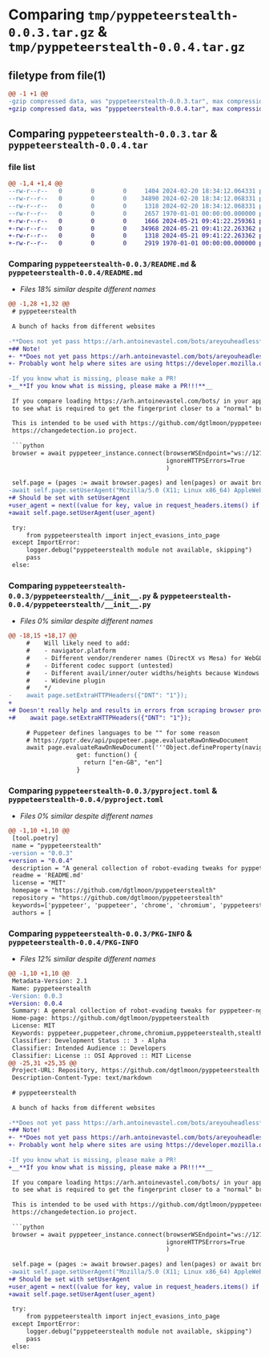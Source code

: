 # Comparing `tmp/pyppeteerstealth-0.0.3.tar.gz` & `tmp/pyppeteerstealth-0.0.4.tar.gz`

## filetype from file(1)

```diff
@@ -1 +1 @@
-gzip compressed data, was "pyppeteerstealth-0.0.3.tar", max compression
+gzip compressed data, was "pyppeteerstealth-0.0.4.tar", max compression
```

## Comparing `pyppeteerstealth-0.0.3.tar` & `pyppeteerstealth-0.0.4.tar`

### file list

```diff
@@ -1,4 +1,4 @@
--rw-r--r--   0        0        0     1404 2024-02-20 18:34:12.064331 pyppeteerstealth-0.0.3/README.md
--rw-r--r--   0        0        0    34890 2024-02-20 18:34:12.068331 pyppeteerstealth-0.0.3/pyppeteerstealth/__init__.py
--rw-r--r--   0        0        0     1318 2024-02-20 18:34:12.068331 pyppeteerstealth-0.0.3/pyproject.toml
--rw-r--r--   0        0        0     2657 1970-01-01 00:00:00.000000 pyppeteerstealth-0.0.3/PKG-INFO
+-rw-r--r--   0        0        0     1666 2024-05-21 09:41:22.259361 pyppeteerstealth-0.0.4/README.md
+-rw-r--r--   0        0        0    34968 2024-05-21 09:41:22.263362 pyppeteerstealth-0.0.4/pyppeteerstealth/__init__.py
+-rw-r--r--   0        0        0     1318 2024-05-21 09:41:22.263362 pyppeteerstealth-0.0.4/pyproject.toml
+-rw-r--r--   0        0        0     2919 1970-01-01 00:00:00.000000 pyppeteerstealth-0.0.4/PKG-INFO
```

### Comparing `pyppeteerstealth-0.0.3/README.md` & `pyppeteerstealth-0.0.4/README.md`

 * *Files 18% similar despite different names*

```diff
@@ -1,28 +1,32 @@
 # pyppeteerstealth
 
 A bunch of hacks from different websites
 
-**Does not yet pass https://arh.antoinevastel.com/bots/areyouheadless**
+## Note!
+- **Does not yet pass https://arh.antoinevastel.com/bots/areyouheadless** please help!
+- Probably wont help where sites are using https://developer.mozilla.org/en-US/docs/Web/API/User-Agent_Client_Hints_API (`navigator.userAgentData.brands` etc)
 
-If you know what is missing, please make a PR!
+__**If you know what is missing, please make a PR!!!**__
 
 If you compare loading https://arh.antoinevastel.com/bots/ in your application, versus in your browser you might be able
 to see what is required to get the fingerprint closer to a "normal" browser (further away from a "headless" browser)
 
 This is intended to be used with https://github.com/dgtlmoon/pyppeteer-ng and is also part of the 
 https://changedetection.io project.
 
 ```python
 browser = await pyppeteer_instance.connect(browserWSEndpoint="ws://127.0.0.1:3000",
                                            ignoreHTTPSErrors=True
                                            )
 
 self.page = (pages := await browser.pages) and len(pages) or await browser.newPage()
-await self.page.setUserAgent("Mozilla/5.0 (X11; Linux x86_64) AppleWebKit/537.36 (KHTML, like Gecko) Chrome/121.0.0.0 Safari/537.36")
+# Should be set with setUserAgent
+user_agent = next((value for key, value in request_headers.items() if key.lower().strip() == 'user-agent'), DEFAULT_USER_AGENT)
+await self.page.setUserAgent(user_agent)
 
 try:
     from pyppeteerstealth import inject_evasions_into_page
 except ImportError:
     logger.debug("pyppeteerstealth module not available, skipping")
     pass
 else:
```

### Comparing `pyppeteerstealth-0.0.3/pyppeteerstealth/__init__.py` & `pyppeteerstealth-0.0.4/pyppeteerstealth/__init__.py`

 * *Files 0% similar despite different names*

```diff
@@ -18,15 +18,17 @@
     #    Will likely need to add:
     #    - navigator.platform
     #    - Different vendor/renderer names (DirectX vs Mesa) for WebGL getParameter
     #    - Different codec support (untested)
     #    - Different avail/inner/outer widths/heights because Windows has a different size taskbar and other things
     #    - Widevine plugin
     #    */
-    await page.setExtraHTTPHeaders({"DNT": "1"});
+
+# Doesn't really help and results in errors from scraping browser providers
+#    await page.setExtraHTTPHeaders({"DNT": "1"});
 
     # Puppeteer defines languages to be "" for some reason
     # https://pptr.dev/api/puppeteer.page.evaluateRawOnNewDocument
     await page.evaluateRawOnNewDocument('''Object.defineProperty(navigator, "languages", {
                   get: function() {
                     return ["en-GB", "en"]
                   }
```

### Comparing `pyppeteerstealth-0.0.3/pyproject.toml` & `pyppeteerstealth-0.0.4/pyproject.toml`

 * *Files 0% similar despite different names*

```diff
@@ -1,10 +1,10 @@
 [tool.poetry]
 name = "pyppeteerstealth"
-version = "0.0.3"
+version = "0.0.4"
 description = "A general collection of robot-evading tweaks for pyppeteer-ng"
 readme = 'README.md'
 license = "MIT"
 homepage = "https://github.com/dgtlmoon/pyppeteerstealth"
 repository = "https://github.com/dgtlmoon/pyppeteerstealth"
 keywords=['pyppeteer', 'puppeteer', 'chrome', 'chromium', 'pyppeteerstealth', 'stealth', 'robot', 'captcha']
 authors = [
```

### Comparing `pyppeteerstealth-0.0.3/PKG-INFO` & `pyppeteerstealth-0.0.4/PKG-INFO`

 * *Files 12% similar despite different names*

```diff
@@ -1,10 +1,10 @@
 Metadata-Version: 2.1
 Name: pyppeteerstealth
-Version: 0.0.3
+Version: 0.0.4
 Summary: A general collection of robot-evading tweaks for pyppeteer-ng
 Home-page: https://github.com/dgtlmoon/pyppeteerstealth
 License: MIT
 Keywords: pyppeteer,puppeteer,chrome,chromium,pyppeteerstealth,stealth,robot,captcha
 Classifier: Development Status :: 3 - Alpha
 Classifier: Intended Audience :: Developers
 Classifier: License :: OSI Approved :: MIT License
@@ -25,31 +25,35 @@
 Project-URL: Repository, https://github.com/dgtlmoon/pyppeteerstealth
 Description-Content-Type: text/markdown
 
 # pyppeteerstealth
 
 A bunch of hacks from different websites
 
-**Does not yet pass https://arh.antoinevastel.com/bots/areyouheadless**
+## Note!
+- **Does not yet pass https://arh.antoinevastel.com/bots/areyouheadless** please help!
+- Probably wont help where sites are using https://developer.mozilla.org/en-US/docs/Web/API/User-Agent_Client_Hints_API (`navigator.userAgentData.brands` etc)
 
-If you know what is missing, please make a PR!
+__**If you know what is missing, please make a PR!!!**__
 
 If you compare loading https://arh.antoinevastel.com/bots/ in your application, versus in your browser you might be able
 to see what is required to get the fingerprint closer to a "normal" browser (further away from a "headless" browser)
 
 This is intended to be used with https://github.com/dgtlmoon/pyppeteer-ng and is also part of the 
 https://changedetection.io project.
 
 ```python
 browser = await pyppeteer_instance.connect(browserWSEndpoint="ws://127.0.0.1:3000",
                                            ignoreHTTPSErrors=True
                                            )
 
 self.page = (pages := await browser.pages) and len(pages) or await browser.newPage()
-await self.page.setUserAgent("Mozilla/5.0 (X11; Linux x86_64) AppleWebKit/537.36 (KHTML, like Gecko) Chrome/121.0.0.0 Safari/537.36")
+# Should be set with setUserAgent
+user_agent = next((value for key, value in request_headers.items() if key.lower().strip() == 'user-agent'), DEFAULT_USER_AGENT)
+await self.page.setUserAgent(user_agent)
 
 try:
     from pyppeteerstealth import inject_evasions_into_page
 except ImportError:
     logger.debug("pyppeteerstealth module not available, skipping")
     pass
 else:
```

